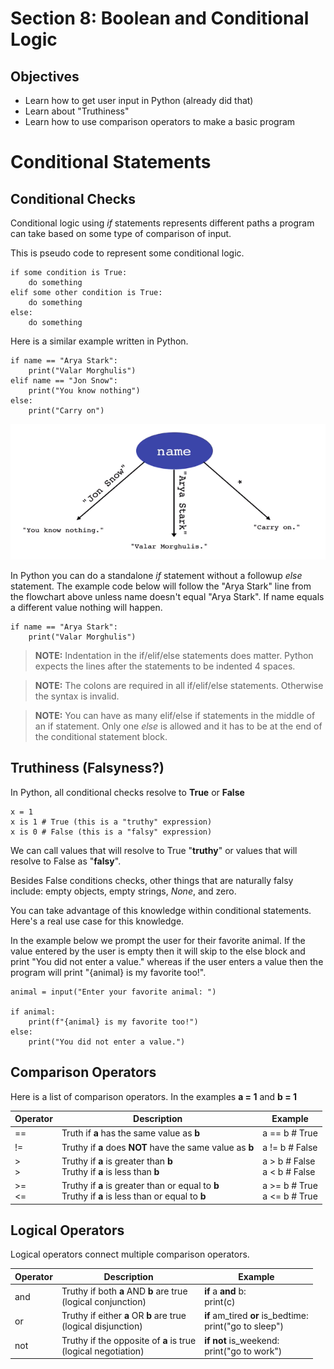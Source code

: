 # Section 8: Boolean and Conditional Logic

## Objectives

* Learn how to get user input in Python (already did that)
* Learn about "Truthiness"
* Learn how to use comparison operators to make a basic program

# Conditional Statements

## Conditional Checks 

Conditional logic using *if* statements represents different paths a program can take based on some type of comparison of input.

This is pseudo code to represent some conditional logic.

```
if some condition is True:
    do something
elif some other condition is True:
    do something
else:
    do something
```

Here is a similar example written in Python. 

```
if name == "Arya Stark":
    print("Valar Morghulis")
elif name == "Jon Snow":
    print("You know nothing")
else:
    print("Carry on")
```

![Conditional Check Flow](ConditionalCheckFlow.png "Conditional Check Flow")

In Python you can do a standalone *if* statement without a followup *else* statement. The example code below will follow the "Arya Stark" line from the flowchart above unless name doesn't equal "Arya Stark". If name equals a different value nothing will happen.

```
if name == "Arya Stark":
    print("Valar Morghulis")
```

> **NOTE:** Indentation in the if/elif/else statements does matter. Python expects the lines after the statements to be indented 4 spaces.

> **NOTE:** The colons are required in all if/elif/else statements. Otherwise the syntax is invalid.

> **NOTE:** You can have as many elif/else if statements in the middle of an if statement. Only one *else* is allowed and it has to be at the end of the conditional statement block. 

## Truthiness (Falsyness?)

In Python, all conditional checks resolve to **True** or **False**

```
x = 1 
x is 1 # True (this is a "truthy" expression)
x is 0 # False (this is a "falsy" expression)
```

We can call values that will resolve to True "**truthy**" or values that will resolve to False as "**falsy**".

Besides False conditions checks, other things that are naturally falsy include: empty objects, empty strings, *None*, and zero.

You can take advantage of this knowledge within conditional statements. Here's a real use case for this knowledge.

In the example below we prompt the user for their favorite animal. If the value entered by the user is empty then it will skip to the else block and print "You did not enter a value." whereas if the user enters a value then the program will print "{animal} is my favorite too!".

```
animal = input("Enter your favorite animal: ")

if animal:
    print(f"{animal} is my favorite too!")
else:
    print("You did not enter a value.")
```

## Comparison Operators

Here is a list of comparison operators. In the examples **a = 1** and **b = 1**

|Operator|Description|Example|
 |--|--|--|
 |==|Truth if **a** has the same value as **b**|a == b # True|
 |!=|Truthy if **a** does **NOT** have the same value as **b**|a != b # False|
 |> <br> >|Truthy if **a** is greater than **b** <br> Truthy if **a** is less than **b**|a > b # False <br> a < b # False|
 |>= <br> <=|Truthy if **a** is greater than or equal to **b** <br> Truthy if **a** is less than or equal to **b**|a >= b # True <br> a <= b # True|
 
 ## Logical Operators

 Logical operators connect multiple comparison operators.

 |Operator|Description|Example|
 |--|--|--|
 |and|Truthy if both **a** AND **b** are true <br> (logical conjunction)|**if** a **and** b:<br>    print(c)|
 |or|Truthy if either **a** OR **b** are true <br> (logical disjunction)|**if** am_tired **or** is_bedtime:<br>    print("go to sleep")|
 |not|Truthy if the opposite of **a** is true <br> (logical negotiation)|**if not** is_weekend:<br>    print("go to work")|